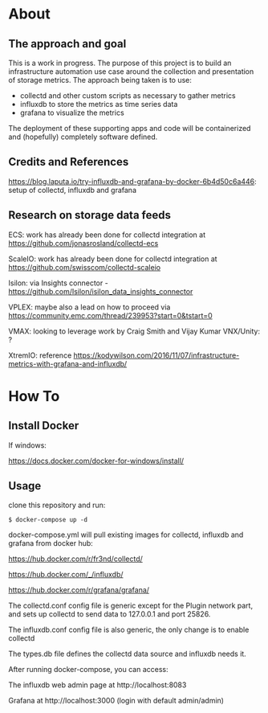 # About

## The approach and goal
This is a work in progress. The purpose of this project is to build an infrastructure automation use case around the collection and presentation of storage metrics. The approach being taken is to use:

- collectd and other custom scripts as necessary to gather metrics
- influxdb to store the metrics as time series data
- grafana to visualize the metrics

The deployment of these supporting apps and code will be containerized and (hopefully) completely software defined.

## Credits and References
https://blog.laputa.io/try-influxdb-and-grafana-by-docker-6b4d50c6a446: setup of collectd, influxdb and grafana

## Research on storage data feeds
ECS: work has already been done for collectd integration at https://github.com/jonasrosland/collectd-ecs

ScaleIO: work has already been done for collectd integration at https://github.com/swisscom/collectd-scaleio

Isilon: via Insights connector - https://github.com/Isilon/isilon_data_insights_connector

VPLEX: maybe also a lead on how to proceed via https://community.emc.com/thread/239953?start=0&tstart=0

VMAX: looking to leverage work by Craig Smith and Vijay Kumar
VNX/Unity: ?

XtremIO: reference https://kodywilson.com/2016/11/07/infrastructure-metrics-with-grafana-and-influxdb/



# How To

## Install Docker
If windows:

https://docs.docker.com/docker-for-windows/install/


## Usage
clone this repository and run:

```
$ docker-compose up -d
```

docker-compose.yml will pull existing images for collectd, influxdb and grafana from docker hub:

https://hub.docker.com/r/fr3nd/collectd/

https://hub.docker.com/_/influxdb/

https://hub.docker.com/r/grafana/grafana/


The collectd.conf config file is generic except for the Plugin network part, and sets up collectd to send data to 127.0.0.1 and port 25826.

The influxdb.conf config file is also generic, the only change is to enable collectd

The types.db file defines the collectd data source and influxdb needs it.

After running docker-compose, you can access:

The influxdb web admin page at http://localhost:8083

Grafana at http://localhost:3000 (login with default admin/admin)




